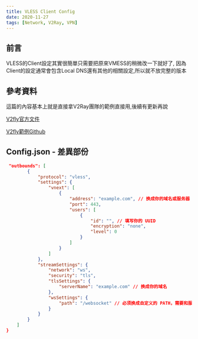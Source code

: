 ```yaml
---
title: VLESS Client Config
date: 2020-11-27
tags: [Network, V2Ray, VPN]
---
```


## 前言

VLESS的Client設定其實很簡單只需要把原來VMESS的稍微改一下就好了, 因為Client的設定通常會包含Local DNS還有其他的相關設定,所以就不放完整的版本

## 參考資料

這篇的內容基本上就是直接拿V2Ray團隊的範例直接用,後續有更新再說

[V2fly官方文件](https://www.v2fly.org/config/protocols/vless.html)

[V2fly範例Github](https://github.com/v2fly/v2ray-examples)

## Config.json - 差異部份

```json
 "outbounds": [
        {
            "protocol": "vless",
            "settings": {
                "vnext": [
                    {
                        "address": "example.com", // 换成你的域名或服务器 IP（发起请求时无需解析域名了）
                        "port": 443,
                        "users": [
                            {
                                "id": "", // 填写你的 UUID
                                "encryption": "none",
                                "level": 0
                            }
                        ]
                    }
                ]
            },
            "streamSettings": {
                "network": "ws",
                "security": "tls",
                "tlsSettings": {
                    "serverName": "example.com" // 换成你的域名
                },
                "wsSettings": {
                    "path": "/websocket" // 必须换成自定义的 PATH，需要和服务端的一致
                }
            }
        }
    ]
}
```

